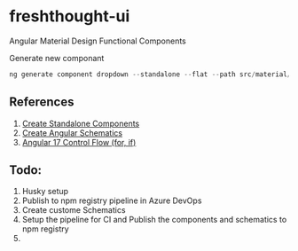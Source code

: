 # freshthought-ui
Angular Material Design Functional Components

Generate new componant

```ts
ng generate component dropdown --standalone --flat --path src/material/dropdown
```

## References

1. [Create Standalone Components](https://sandroroth.com/blog/angular-library)
2. [Create Angular Schematics](https://blog.angular.io/schematics-an-introduction-dc1dfbc2a2b2)
3. [Angular 17 Control Flow (for, if)](https://www.techiediaries.com/angular-17-new-control-flow-examples/)

## Todo:

1. Husky setup
2. Publish to npm registry pipeline in Azure DevOps
3. Create custome Schematics
4. Setup the pipeline for CI and Publish the components and schematics to npm registry
5. 